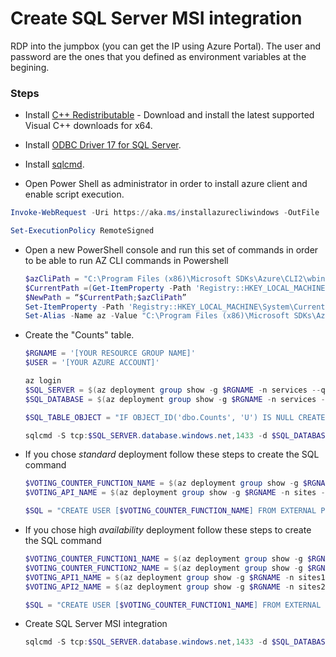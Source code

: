 # Create SQL Server MSI integration

RDP into the jumpbox (you can get the IP using Azure Portal). The user and password are the ones that you defined as environment variables at the begining.

### Steps

- Install [C++ Redistributable](https://support.microsoft.com/help/2977003/the-latest-supported-visual-c-download) - Download and install the latest supported Visual C++ downloads for x64.

- Install [ODBC Driver 17 for SQL Server](https://www.microsoft.com/download/details.aspx?id=56567).

- Install [sqlcmd](https://docs.microsoft.com/sql/tools/sqlcmd-utility?view=sql-server-ver15#download-the-latest-version-of-sqlcmd-utility).

- Open Power Shell as administrator in order to install azure client and enable script execution.

```powershell
Invoke-WebRequest -Uri https://aka.ms/installazurecliwindows -OutFile .\AzureCLI.msi; Start-Process msiexec.exe -Wait -ArgumentList '/I AzureCLI.msi /quiet'; rm .\AzureCLI.msi

Set-ExecutionPolicy RemoteSigned
```

- Open a new PowerShell console and run this set of commands in order to be able to run AZ CLI commands in Powershell

    ```powershell
    $azCliPath = "C:\Program Files (x86)\Microsoft SDKs\Azure\CLI2\wbin"
    $CurrentPath =(Get-ItemProperty -Path 'Registry::HKEY_LOCAL_MACHINE\System\CurrentControlSet\Control\Session Manager\Environment' -Name PATH).path
    $NewPath = “$CurrentPath;$azCliPath”
    Set-ItemProperty -Path 'Registry::HKEY_LOCAL_MACHINE\System\CurrentControlSet\Control\Session Manager\Environment' -Name PATH -Value $NewPath
    Set-Alias -Name az -Value "C:\Program Files (x86)\Microsoft SDKs\Azure\CLI2\wbin\az.cmd"
    ```

- Create the "Counts" table.

    ```powershell
    $RGNAME = '[YOUR RESOURCE GROUP NAME]'
    $USER = '[YOUR AZURE ACCOUNT]'

    az login
    $SQL_SERVER = $(az deployment group show -g $RGNAME -n services --query properties.outputs.sqlServerName.value -o tsv)
    $SQL_DATABASE = $(az deployment group show -g $RGNAME -n services --query properties.outputs.sqlDatabaseName.value -o tsv)

    $SQL_TABLE_OBJECT = "IF OBJECT_ID('dbo.Counts', 'U') IS NULL CREATE TABLE Counts(ID INT NOT NULL IDENTITY PRIMARY KEY, Candidate VARCHAR(32) NOT NULL, Count INT);"

    sqlcmd -S tcp:$SQL_SERVER.database.windows.net,1433 -d $SQL_DATABASE -N -l 30 -U $USER -G -Q $SQL_TABLE_OBJECT
    ```

- If you chose _standard_ deployment follow these steps to create the SQL command

    ```powershell
    $VOTING_COUNTER_FUNCTION_NAME = $(az deployment group show -g $RGNAME -n sites --query properties.outputs.votingFunctionName.value -o tsv)
    $VOTING_API_NAME = $(az deployment group show -g $RGNAME -n sites --query properties.outputs.votingApiName.value -o tsv)

    $SQL = "CREATE USER [$VOTING_COUNTER_FUNCTION_NAME] FROM EXTERNAL PROVIDER;ALTER ROLE db_datareader ADD MEMBER [$VOTING_COUNTER_FUNCTION_NAME];ALTER ROLE db_datawriter ADD MEMBER [$VOTING_COUNTER_FUNCTION_NAME];CREATE USER [$VOTING_API_NAME] FROM EXTERNAL PROVIDER;ALTER ROLE db_datareader ADD MEMBER [$VOTING_API_NAME];ALTER ROLE db_datawriter ADD MEMBER [$VOTING_API_NAME];"
    ```

- If you chose high _availability_ deployment follow these steps to create the SQL command

    ```powershell
    $VOTING_COUNTER_FUNCTION1_NAME = $(az deployment group show -g $RGNAME -n sites1 --query properties.outputs.votingFunctionName.value -o tsv)
    $VOTING_COUNTER_FUNCTION2_NAME = $(az deployment group show -g $RGNAME -n sites2 --query properties.outputs.votingFunctionName.value -o tsv)
    $VOTING_API1_NAME = $(az deployment group show -g $RGNAME -n sites1 --query properties.outputs.votingApiName.value -o tsv)
    $VOTING_API2_NAME = $(az deployment group show -g $RGNAME -n sites2 --query properties.outputs.votingApiName.value -o tsv)

    $SQL = "CREATE USER [$VOTING_COUNTER_FUNCTION1_NAME] FROM EXTERNAL PROVIDER;ALTER ROLE db_datareader ADD MEMBER [$VOTING_COUNTER_FUNCTION1_NAME];ALTER ROLE db_datawriter ADD MEMBER [$VOTING_COUNTER_FUNCTION1_NAME];CREATE USER [$VOTING_API1_NAME] FROM EXTERNAL PROVIDER;ALTER ROLE db_datareader ADD MEMBER [$VOTING_API1_NAME];ALTER ROLE db_datawriter ADD MEMBER [$VOTING_API1_NAME];CREATE USER [$VOTING_COUNTER_FUNCTION2_NAME] FROM EXTERNAL PROVIDER;ALTER ROLE db_datareader ADD MEMBER [$VOTING_COUNTER_FUNCTION2_NAME];ALTER ROLE db_datawriter ADD MEMBER [$VOTING_COUNTER_FUNCTION2_NAME];CREATE USER [$VOTING_API2_NAME] FROM EXTERNAL PROVIDER;ALTER ROLE db_datareader ADD MEMBER [$VOTING_API2_NAME];ALTER ROLE db_datawriter ADD MEMBER [$VOTING_API2_NAME];"
    ```

- Create SQL Server MSI integration

    ```powershell
    sqlcmd -S tcp:$SQL_SERVER.database.windows.net,1433 -d $SQL_DATABASE -N -l 30 -U $USER -G -Q $SQL
    ```